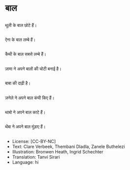 # बाल

##
थूली के बाल छोटे हैं।

##
ऐना के बाल लम्बे हैं।

##
कैथी के बाल सबसे लम्बे हैं।

##
ज़ामा ने अपने बालों की चोटी बनाई है।

##
बाबा की दाढ़ी है।

##
ज़नेले ने अपने बाल कंघी किए हैं।

##
थाबो ने अपने बाल काटे हैं।

##
थेंबा ने अपने बाल मुंड़ाए हैं।

##
* License: [CC-BY-NC]
* Text: Clare Verbeek, Thembani Dladla, Zanele Buthelezi
* Illustration: Bronwen Heath, Ingrid Schechter
* Translation: Tanvi Sirari
* Language: hi
